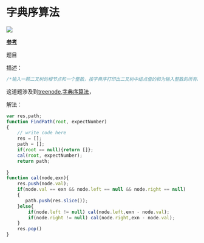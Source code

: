 # 字典序算法

<img src="https://img-blog.csdnimg.cn/20181101133823660.png?x-oss-process=image/watermark,type_ZmFuZ3poZW5naGVpdGk,shadow_10,text_aHR0cHM6Ly9ibG9nLmNzZG4ubmV0L0hhcHB5Um9ja2luZw==,size_16,color_FFFFFF,t_70">

[**参考**](https://blog.csdn.net/HappyRocking/article/details/83619392)

题目

描述：

```js
/*输入一颗二叉树的根节点和一个整数，按字典序打印出二叉树中结点值的和为输入整数的所有路径。路径定义为从树的根结点开始往下一直到叶结点所经过的结点形成一条路径。*/
```

这道题涉及到[treenode](https://blog.nowcoder.net/n/954373f213e14eeab0a69ed0e9ef1b6e),[字典序算法](https://blog.csdn.net/HappyRocking/article/details/83619392)，

解法：

```js
var res,path;
function FindPath(root, expectNumber)
{
    // write code here
    res = [];
    path = [];
    if(root == null){return []};
    cal(root, expectNumber);
    return path;
     
}
function cal(node,exn){
    res.push(node.val);
    if(node.val == exn && node.left == null && node.right == null)
    {
       path.push(res.slice());
    }else{
        if(node.left != null) cal(node.left,exn - node.val);
        if(node.right != null) cal(node.right,exn - node.val);
    }
    res.pop()
}
```